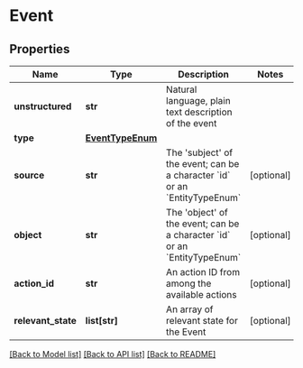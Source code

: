 # Event

## Properties
Name | Type | Description | Notes
------------ | ------------- | ------------- | -------------
**unstructured** | **str** | Natural language, plain text description of the event | 
**type** | [**EventTypeEnum**](EventTypeEnum.md) |  | 
**source** | **str** | The &#x27;subject&#x27; of the event; can be a character &#x60;id&#x60; or an &#x60;EntityTypeEnum&#x60; | [optional] 
**object** | **str** | The &#x27;object&#x27; of the event; can be a character &#x60;id&#x60; or an &#x60;EntityTypeEnum&#x60; | [optional] 
**action_id** | **str** | An action ID from among the available actions | [optional] 
**relevant_state** | **list[str]** | An array of relevant state for the Event | [optional] 

[[Back to Model list]](../README.md#documentation-for-models) [[Back to API list]](../README.md#documentation-for-api-endpoints) [[Back to README]](../README.md)

